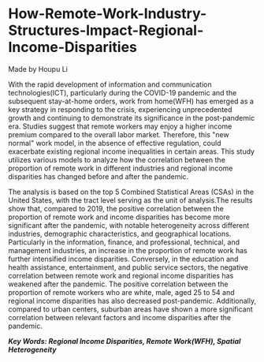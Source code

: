 # How-Remote-Work-Industry-Structures-Impact-Regional-Income-Disparities
Made by Houpu Li

With the rapid development of information and communication technologies(ICT), particularly during the COVID-19 pandemic and the subsequent stay-at-home orders, work from home(WFH) has emerged as a key strategy in responding to the crisis, experiencing unprecedented growth and continuing to demonstrate its significance in the post-pandemic era. Studies suggest that remote workers may enjoy a higher income premium compared to the overall labor market. Therefore, this "new normal" work model, in the absence of effective regulation, could exacerbate existing regional income inequalities in certain areas. This study utilizes various models to analyze how the correlation between the proportion of remote work in different industries and regional income disparities has changed before and after the pandemic.   

The analysis is based on the top 5 Combined Statistical Areas (CSAs) in the United States, with the tract level serving as the unit of analysis.The results show that, compared to 2019, the positive correlation between the proportion of remote work and income disparities has become more significant after the pandemic, with notable heterogeneity across different industries, demographic characteristics, and geographical locations. Particularly in the information, finance, and professional, technical, and management industries, an increase in the proportion of remote work has further intensified income disparities. Conversely, in the education and health assistance, entertainment, and public service sectors, the negative correlation between remote work and regional income disparities has weakened after the pandemic. The positive correlation between the proportion of remote workers who are white, male, aged 25 to 54 and regional income disparities has also decreased post-pandemic. Additionally, compared to urban centers, suburban areas have shown a more significant correlation between relevant factors and income disparities after the pandemic.  

***Key Words: Regional Income Disparities, Remote Work(WFH), Spatial Heterogeneity***
